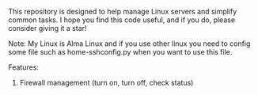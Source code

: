 This repository is designed to help manage Linux servers and simplify common tasks. I hope you find this code useful, and if you do, please consider giving it a star!

Note: My Linux is Alma Linux and if you use other linux you need to config some file such as home-sshconfig.py when you want to use this file.

Features:
1. Firewall management (turn on, turn off, check status)
